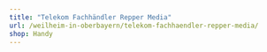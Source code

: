 ```yaml
---
title: "Telekom Fachhändler Repper Media"
url: /weilheim-in-oberbayern/telekom-fachhaendler-repper-media/
shop: Handy
---
```

